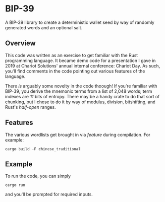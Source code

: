 # BIP-39

A BIP-39 library to create a deterministic wallet seed by way of randomly generated words and an optional salt.

## Overview
This code was written as an exercise to get familiar with the Rust programming language.  It became demo code
for a presentation I gave in 2019 at Chariot Solutions' annual internal conference: Chariot Day.  As such,
you'll find comments in the code pointing out various features of the language.

There *is* arguably some novelty in the code thoough!  If you're familiar with BIP-39, you derive the mnemonic
terms from a list of 2,048 words; term indexes are *11* bits of entropy.  There may be a handy crate
to do that sort of chunking, but I chose to do it by way of modulus, division, bitshifting, and Rust's *half-open*
ranges.

## Features

The various wordlists get brought in via *feature* during compilation.  For example:

```terminal
cargo build -F chinese_traditional
```

## Example

To run the code, you can simply
```terminal
cargo run
```
and you'll be prompted for required inputs.